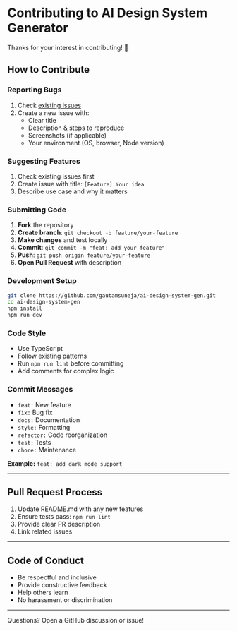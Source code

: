 # Contributing to AI Design System Generator

Thanks for your interest in contributing! 🎉

## How to Contribute

### Reporting Bugs
1. Check [existing issues](https://github.com/gautamsuneja/ai-design-system-gen/issues)
2. Create a new issue with:
   - Clear title
   - Description & steps to reproduce
   - Screenshots (if applicable)
   - Your environment (OS, browser, Node version)

### Suggesting Features
1. Check existing issues first
2. Create issue with title: `[Feature] Your idea`
3. Describe use case and why it matters

### Submitting Code

1. **Fork** the repository
2. **Create branch**: `git checkout -b feature/your-feature`
3. **Make changes** and test locally
4. **Commit**: `git commit -m "feat: add your feature"`
5. **Push**: `git push origin feature/your-feature`
6. **Open Pull Request** with description

### Development Setup

```bash
git clone https://github.com/gautamsuneja/ai-design-system-gen.git
cd ai-design-system-gen
npm install
npm run dev
```

### Code Style
- Use TypeScript
- Follow existing patterns
- Run `npm run lint` before committing
- Add comments for complex logic

### Commit Messages
- `feat:` New feature
- `fix:` Bug fix
- `docs:` Documentation
- `style:` Formatting
- `refactor:` Code reorganization
- `test:` Tests
- `chore:` Maintenance

**Example:** `feat: add dark mode support`

---

## Pull Request Process

1. Update README.md with any new features
2. Ensure tests pass: `npm run lint`
3. Provide clear PR description
4. Link related issues

---

## Code of Conduct

- Be respectful and inclusive
- Provide constructive feedback
- Help others learn
- No harassment or discrimination

---

Questions? Open a GitHub discussion or issue!

